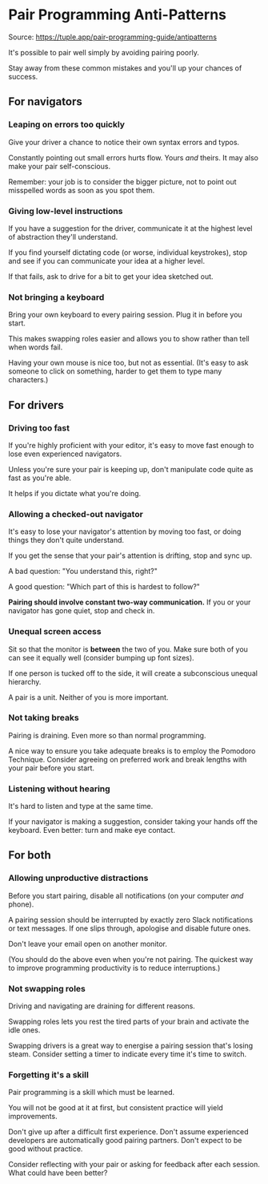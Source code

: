 # Pair Programming Anti-Patterns

Source: https://tuple.app/pair-programming-guide/antipatterns

It's possible to pair well simply by avoiding pairing poorly.

Stay away from these common mistakes and you'll up your chances of success.

## For navigators

### Leaping on errors too quickly

Give your driver a chance to notice their own syntax errors and typos.

Constantly pointing out small errors hurts flow. Yours _and_ theirs. It may also make your pair self-conscious.

Remember: your job is to consider the bigger picture, not to point out misspelled words as soon as you spot them.

### Giving low-level instructions

If you have a suggestion for the driver, communicate it at the highest level of abstraction they'll understand.

If you find yourself dictating code (or worse, individual keystrokes), stop and see if you can communicate your idea at a higher level.

If that fails, ask to drive for a bit to get your idea sketched out.

### Not bringing a keyboard

Bring your own keyboard to every pairing session. Plug it in before you start.

This makes swapping roles easier and allows you to show rather than tell when words fail.

Having your own mouse is nice too, but not as essential. (It's easy to ask someone to click on something, harder to get them to type many characters.)

## For drivers

### Driving too fast

If you're highly proficient with your editor, it's easy to move fast enough to lose even experienced navigators.

Unless you're sure your pair is keeping up, don't manipulate code quite as fast as you're able.

It helps if you dictate what you're doing.

### Allowing a checked-out navigator

It's easy to lose your navigator's attention by moving too fast, or doing things they don't quite understand.

If you get the sense that your pair's attention is drifting, stop and sync up.

A bad question: "You understand this, right?"

A good question: "Which part of this is hardest to follow?"

**Pairing should involve constant two-way communication.** If you or your navigator has gone quiet, stop and check in.

### Unequal screen access

Sit so that the monitor is **between** the two of you. Make sure both of you can see it equally well (consider bumping up font sizes).

If one person is tucked off to the side, it will create a subconscious unequal hierarchy.

A pair is a unit. Neither of you is more important.

### Not taking breaks

Pairing is draining. Even more so than normal programming.

A nice way to ensure you take adequate breaks is to employ the Pomodoro Technique. Consider agreeing on preferred work and break lengths with your pair before you start.

### Listening without hearing

It's hard to listen and type at the same time.

If your navigator is making a suggestion, consider taking your hands off the keyboard. Even better: turn and make eye contact.

## For both

### Allowing unproductive distractions

Before you start pairing, disable all notifications (on your computer _and_ phone).

A pairing session should be interrupted by exactly zero Slack notifications or text messages. If one slips through, apologise and disable future ones.

Don't leave your email open on another monitor.

(You should do the above even when you're not pairing. The quickest way to improve programming productivity is to reduce interruptions.)

### Not swapping roles

Driving and navigating are draining for different reasons.

Swapping roles lets you rest the tired parts of your brain and activate the idle ones.

Swapping drivers is a great way to energise a pairing session that's losing steam. Consider setting a timer to indicate every time it's time to switch.

### Forgetting it's a skill

Pair programming is a skill which must be learned.

You will not be good at it at first, but consistent practice will yield improvements.

Don't give up after a difficult first experience. Don't assume experienced developers are automatically good pairing partners. Don't expect to be good without practice.

Consider reflecting with your pair or asking for feedback after each session. What could have been better?
